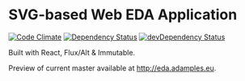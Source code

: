 SVG-based Web EDA Application
=============================

[![Code Climate](https://codeclimate.com/github/adamples/eda/badges/gpa.svg)](https://codeclimate.com/github/adamples/eda)
[![Dependency Status](https://david-dm.org/adamples/eda.svg)](https://david-dm.org/adamples/eda)
[![devDependency Status](https://david-dm.org/adamples/eda/dev-status.svg)](https://david-dm.org/adamples/eda#info=devDependencies)

Built with React, Flux/Alt & Immutable.

Preview of current master available at http://eda.adamples.eu.
